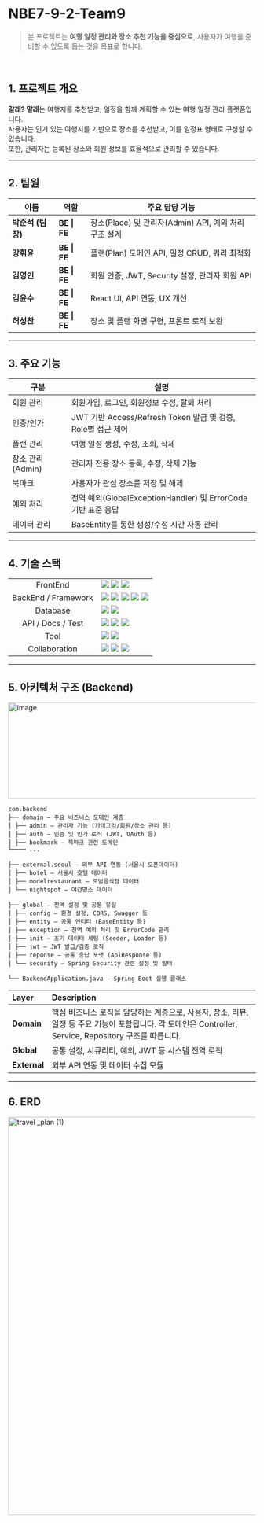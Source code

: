 # NBE7-9-2-Team9
> 본 프로젝트는 **여행 일정 관리와 장소 추천 기능을 중심으로**, 사용자가 여행을 준비할 수 있도록 돕는 것을 목표로 합니다.

</br>

## 1. 프로젝트 개요
**갈래? 말래**는 여행지를 추천받고, 일정을 함께 계획할 수 있는 여행 일정 관리 플랫폼입니다.  
사용자는 인기 있는 여행지를 기반으로 장소를 추천받고, 이를 일정표 형태로 구성할 수 있습니다.  
또한, 관리자는 등록된 장소와 회원 정보를 효율적으로 관리할 수 있습니다.
<br>

---

## 2. 팀원

| 이름 | 역할 | 주요 담당 기능 |
|------|------|----------------|
| **박준석 (팀장)** | **BE \| FE** | 장소(Place) 및 관리자(Admin) API, 예외 처리 구조 설계 |
| **강휘윤** | **BE \| FE** | 플랜(Plan) 도메인 API, 일정 CRUD, 쿼리 최적화 |
| **김영인** | **BE \| FE** | 회원 인증, JWT, Security 설정, 관리자 회원 API |
| **김윤수** | **BE \| FE** | React UI, API 연동, UX 개선 |
| **허성찬** | **BE \| FE** | 장소 및 플랜 화면 구현, 프론트 로직 보완 |


---

## 3. 주요 기능

| 구분 | 설명 |
|------|------|
| 회원 관리 | 회원가입, 로그인, 회원정보 수정, 탈퇴 처리 |
| 인증/인가 | JWT 기반 Access/Refresh Token 발급 및 검증, Role별 접근 제어 |
| 플랜 관리 | 여행 일정 생성, 수정, 조회, 삭제 |
| 장소 관리 (Admin) | 관리자 전용 장소 등록, 수정, 삭제 기능 |
| 북마크 | 사용자가 관심 장소를 저장 및 해제 |
| 예외 처리 | 전역 예외(GlobalExceptionHandler) 및 ErrorCode 기반 표준 응답 |
| 데이터 관리 | BaseEntity를 통한 생성/수정 시간 자동 관리 |

---

## 4. 기술 스택

<div>
    <table>
        <tr>
            <td colspan="2" align="center">
               FrontEnd
            </td>
            <td colspan="4">
                <img src="https://img.shields.io/badge/HTML5-%23E34F26.svg?style=for-the-badge&logo=html5&logoColor=white">
                <img src="https://img.shields.io/badge/JavaScript-%23323330.svg?style=for-the-badge&logo=javascript&logoColor=%23F7DF1E">
                <img src="https://img.shields.io/badge/React-61DAFB?style=for-the-badge&logo=react&logoColor=black">
            </td>
        </tr>
        <tr>
            <td colspan="2" align="center">
                BackEnd / Framework
            </td>
            <td colspan="4">
                <img src="https://img.shields.io/badge/Spring Boot-6DB33F?style=for-the-badge&logo=springboot&logoColor=white">
                <img src="https://img.shields.io/badge/Spring Security-6DB33F?style=for-the-badge&logo=springsecurity&logoColor=white">
                <img src="https://img.shields.io/badge/JPA-59666C?style=for-the-badge&logo=hibernate&logoColor=white">
                <img src="https://img.shields.io/badge/JWT-000000?style=for-the-badge&logo=jsonwebtokens&logoColor=white">
                <img src="https://img.shields.io/badge/Cookie Auth-555555?style=for-the-badge">
            </td>
        </tr>
        <tr>
            <td colspan="2" align="center">
                Database
            </td>
            <td colspan="4">
                <img src="https://img.shields.io/badge/H2 Database-0078D6?style=for-the-badge&logo=h2&logoColor=white">
                <img src="https://img.shields.io/badge/MySQL-4479A1?style=for-the-badge&logo=MySQL&logoColor=white">
            </td>
        </tr>
        <tr>
            <td colspan="2" align="center">
                API / Docs / Test
            </td>
            <td colspan="4">
                <img src="https://img.shields.io/badge/Swagger-85EA2D?style=for-the-badge&logo=swagger&logoColor=black">
                <img src="https://img.shields.io/badge/Postman-FF6C37?style=for-the-badge&logo=postman&logoColor=white">
                <img src="https://img.shields.io/badge/REST API-005571?style=for-the-badge">
            </td>
        </tr>
        <tr>
            <td colspan="2" align="center">
                Tool
            </td>
            <td colspan="4">
                <img src="https://img.shields.io/badge/IntelliJ IDEA-000000?style=for-the-badge&logo=intellijidea&logoColor=white">
                <img src="https://img.shields.io/badge/Gradle-02303A?style=for-the-badge&logo=gradle&logoColor=white">
            </td>
        </tr>
        <tr>
            <td colspan="2" align="center">
                Collaboration
            </td>
            <td colspan="4">
                <img src="https://img.shields.io/badge/GitHub-181717?style=for-the-badge&logo=GitHub&logoColor=white"/>
                <img src="https://img.shields.io/badge/Notion-000000?style=for-the-badge&logo=Notion&logoColor=white">
                <img src="https://img.shields.io/badge/Slack-4A154B?style=for-the-badge&logo=slack&logoColor=white">
            </td>
        </tr>
    </table>
</div>



---

## 5. 아키텍처 구조 (Backend)
<img width="610" height="196" alt="image" src="https://github.com/user-attachments/assets/084e2566-336b-4de8-97ff-50f3f3019b1f" />


```
com.backend
├── domain — 주요 비즈니스 도메인 계층
│ ├── admin — 관리자 기능 (카테고리/회원/장소 관리 등)
│ ├── auth — 인증 및 인가 로직 (JWT, OAuth 등)
│ ├── bookmark — 북마크 관련 도메인
└──── ...

├── external.seoul — 외부 API 연동 (서울시 오픈데이터)
│ ├── hotel — 서울시 호텔 데이터
│ ├── modelrestaurant — 모범음식점 데이터
│ └── nightspot — 야간명소 데이터

├── global — 전역 설정 및 공통 유틸
│ ├── config — 환경 설정, CORS, Swagger 등
│ ├── entity — 공통 엔티티 (BaseEntity 등)
│ ├── exception — 전역 예외 처리 및 ErrorCode 관리
│ ├── init — 초기 데이터 세팅 (Seeder, Loader 등)
│ ├── jwt — JWT 발급/검증 로직
│ ├── reponse — 공통 응답 포맷 (ApiResponse 등)
│ └── security — Spring Security 관련 설정 및 필터

└── BackendApplication.java — Spring Boot 실행 클래스
```

| Layer | Description |
|:------|:-------------|
| **Domain** | 핵심 비즈니스 로직을 담당하는 계층으로, 사용자, 장소, 리뷰, 일정 등 주요 기능이 포함됩니다. 각 도메인은 Controller, Service, Repository 구조를 따릅니다. |
| **Global** | 공통 설정, 시큐리티, 예외, JWT 등 시스템 전역 로직 |
| **External** | 외부 API 연동 및 데이터 수집 모듈 |

---


## 6. ERD
<img width="1252" height="810" alt="travel _plan (1)" src="https://github.com/user-attachments/assets/7ae0463e-07b3-405e-9b32-a7cd51c884f8" />

